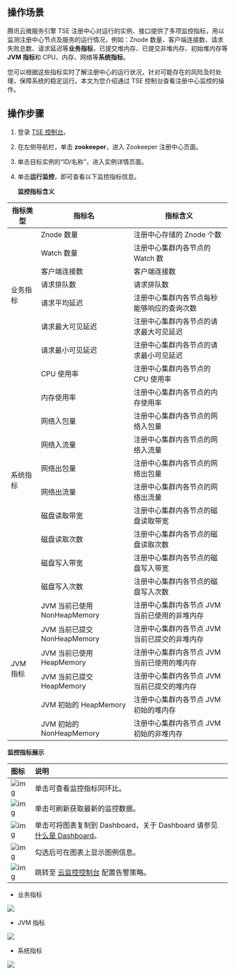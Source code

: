 ## 操作场景

腾讯云微服务引擎 TSE 注册中心对运行的实例、接口提供了多项监控指标，用以监测注册中心节点及服务的运行情况，例如：Znode 数量、客户端连接数、请求失败总数、请求延迟等**业务指标**，已提交堆内存、已提交非堆内存、初始堆内存等**JVM 指标**和 CPU、内存、网络等**系统指标**。

您可以根据这些指标实时了解注册中心的运行状况，针对可能存在的风险及时处理，保障系统的稳定运行。本文为您介绍通过 TSE 控制台查看注册中心监控的操作。

## 操作步骤

1. 登录 [TSE 控制台](https://console.cloud.tencent.com/tse)。

2. 在左侧导航栏，单击 **zookeeper**，进入 Zookeeper 注册中心页面。

3. 单击目标实例的“ID/名称”，进入实例详情页面。

4. 单击**运行监控**，即可查看以下监控指标信息。

   

   **监控指标含义**

<table>
<thead>
<tr>
<th>指标类型</th>
<th>指标名</th>
<th>指标含义</th>
</tr>
</thead>
<tbody><tr>
<td rowspan="7">业务指标</td>
<td>Znode 数量</td>
<td>注册中心存储的 Znode 个数</td>
</tr>
<tr>
<td>Watch 数量</td>
<td>注册中心集群内各节点的 Watch 数</td>
</tr>
<tr>
<td>客户端连接数</td>
<td>客户端连接数</td>
</tr>
<tr>
<td>请求排队数</td>
<td>请求排队数</td>
</tr>
<tr>
<td>请求平均延迟</td>
<td>注册中心集群内各节点每秒能够响应的查询次数</td>
</tr>
<tr>
<td>请求最大可见延迟</td>
<td>注册中心集群内各节点的请求最大可见延迟</td>
</tr>
<tr>
<td>请求最小可见延迟</td>
<td>注册中心集群内各节点的请求最小可见延迟</td>
</tr>
<tr>
<td rowspan="10">系统指标</td>
<td>CPU 使用率</td>
<td>注册中心集群内各节点的 CPU 使用率</td>
</tr>
<tr>
<td>内存使用率</td>
<td>注册中心集群内各节点的内存使用率</td>
</tr>
<tr>
<td>网络入包量</td>
<td>注册中心集群内各节点的网络入包量</td>
</tr>
<tr>
<td>网络入流量</td>
<td>注册中心集群内各节点的网络入流量</td>
</tr>
<tr>
<td>网络出包量</td>
<td>注册中心集群内各节点的网络出包量</td>
</tr>
<tr>
<td>网络出流量</td>
<td>注册中心集群内各节点的网络出流量</td>
</tr>
<tr>
<td>磁盘读取带宽</td>
<td>注册中心集群内各节点的磁盘读取带宽</td>
</tr>
<tr>
<td>磁盘读取次数</td>
<td>注册中心集群内各节点的磁盘读取次数</td>
</tr>
<tr>
<td>磁盘写入带宽</td>
<td>注册中心集群内各节点的磁盘写入带宽</td>
</tr>
<tr>
<td>磁盘写入次数</td>
<td>注册中心集群内各节点的磁盘写入次数</td>
</tr>
<tr>
<td rowspan="6">JVM 指标</td>
<td>JVM 当前已使用 NonHeapMemory</td>
<td>注册中心集群内各节点 JVM 当前已使用的非堆内存</td>
</tr>
<tr>
<td>JVM 当前已提交 NonHeapMemory</td>
<td>注册中心集群内各节点 JVM 当前已提交的非堆内存</td>
</tr>
<tr>
<td>JVM 当前已使用 HeapMemory</td>
<td>注册中心集群内各节点 JVM 当前已使用的堆内存</td>
</tr>
<tr>
<td>JVM 当前已提交 HeapMemory</td>
<td>注册中心集群内各节点 JVM 当前已提交的堆内存</td>
</tr>
<tr>
<td>JVM 初始的 HeapMemory</td>
<td>注册中心集群内各节点 JVM 初始的堆内存</td>
</tr>
<tr>
<td>JVM 初始的 NonHeapMemory</td>
<td>注册中心集群内各节点 JVM 初始的非堆内存</td>
</tr>
</tbody></table>




**监控指标展示**

| 图标                                                         | 说明                                                         |
| :----------------------------------------------------------- | :----------------------------------------------------------- |
| ![img](https://main.qcloudimg.com/raw/9ba57bbd3b8ef3efc4f687d63d27a46d.png) | 单击可查看监控指标同环比。                                   |
| ![img](https://main.qcloudimg.com/raw/34bdbdbdabb7b5720bf17d78c636a4ad.png) | 单击可刷新获取最新的监控数据。                               |
| ![img](https://main.qcloudimg.com/raw/8f2bf7f4df9ddd959f0ecb69fdda8e4c.png) | 单击可将图表复制到 Dashboard，关于 Dashboard 请参见 [什么是 Dashboard](https://cloud.tencent.com/document/product/248/47161)。 |
| ![img](https://main.qcloudimg.com/raw/af20129df7be46f33ab7d3598f6e9213.png) | 勾选后可在图表上显示图例信息。                               |
| ![img](https://qcloudimg.tencent-cloud.cn/raw/224134bcafe9bf23d6142c0c065b2501.png) | 跳转至 [云监控控制台](https://console.cloud.tencent.com/monitor/policylist) 配置告警策略。 |



- 业务指标

![](https://qcloudimg.tencent-cloud.cn/raw/a21abc61e21bb7b81b350bbe3e9dce31.png)

- JVM 指标

![](https://qcloudimg.tencent-cloud.cn/raw/7f00b2eff694b5fe37f747e8031c3f4a.png)

- 系统指标

![](https://qcloudimg.tencent-cloud.cn/raw/14b5bca401c84ac9630fa449fa0e5404.png)

